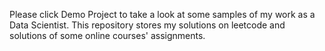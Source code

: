 Please click Demo Project to take a look at some samples of my work as a Data Scientist.
This repository stores my solutions on leetcode and solutions of some online courses' assignments.

